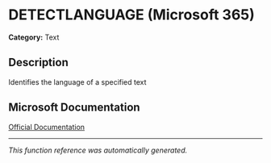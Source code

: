 # DETECTLANGUAGE (Microsoft 365)

**Category:** Text

## Description
Identifies the language of a specified text

## Microsoft Documentation
[Official Documentation](https://support.microsoft.com//en-us/office/detectlanguage-function-0748e285-1912-4d24-b735-57d18142fa3b)

---
*This function reference was automatically generated.*

